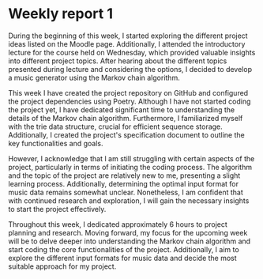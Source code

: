 # Weekly report 1

During the beginning of this week, I started exploring the different project ideas listed on the Moodle page. Additionally, I attended the introductory lecture for the course held on Wednesday, which provided valuable insights into different project topics. After hearing about the different topics presented during lecture and considering the options, I decided to develop a music generator using the Markov chain algorithm. 

This week I have created the project repository on GitHub and configured the project dependencies using Poetry. Although I have not started coding the project yet, I have dedicated significant time to understanding the details of the Markov chain algorithm. Furthermore, I familiarized myself with the trie data structure, crucial for efficient sequence storage. Additionally, I created the project's specification document to outline the key functionalities and goals. 

However, I acknowledge that I am still struggling with certain aspects of the project, particularly in terms of initiating the coding process. The algorithm and the topic of the project are relatively new to me, presenting a slight learning process. Additionally, determining the optimal input format for music data remains somewhat unclear. Nonetheless, I am confident that with continued research and exploration, I will gain the necessary insights to start the project effectively. 

Throughout this week, I dedicated approximately 6 hours to project planning and research. Moving forward, my focus for the upcoming week will be to delve deeper into understanding the Markov chain algorithm and start coding the core functionalities of the project. Additionally, I aim to explore the different input formats for music data and decide the most suitable approach for my project.